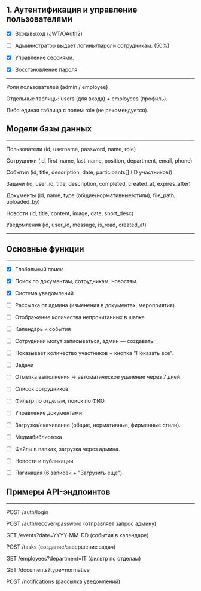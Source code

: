 ## 1. Аутентификация и управление пользователями
- [x] Вход/выход (JWT/OAuth2)

- [ ] Администратор выдает логины/пароли сотрудникам. (50%)

- [x] Управление сессиями.

- [x] Восстановление пароля

--- 
Роли пользователей (admin / employee)

Отдельные таблицы: users (для входа) + employees (профиль).

Либо единая таблица с полем role (не рекомендуется).

## Модели базы данных

--- 
Пользователи (id, username, password, name, role)

Сотрудники (id, first_name, last_name, position, department, email, phone)

События (id, title, description, date, participants[] (ID участников))

Задачи (id, user_id, title, description, completed, created_at, expires_after)

Документы (id, name, type (общие/нормативные/стили), file_path, uploaded_by)

Новости (id, title, content, image, date, short_desc)

Уведомления (id, user_id, message, is_read, created_at)

--- 

## Основные функции

--- 

- [x] Глобальный поиск

- [x] Поиск по документам, сотрудникам, новостям.

- [x] Система уведомлений

- [ ] Рассылка от админа (изменения в документах, мероприятия).

- [ ] Отображение количества непрочитанных в шапке.

- [ ] Календарь и события

- [ ] Сотрудники могут записываться, админ — создавать.

- [ ] Показывает количество участников + кнопка "Показать все".

- [ ] Задачи

- [ ] Отметка выполнения → автоматическое удаление через 7 дней.

- [ ] Список сотрудников

- [ ] Фильтр по отделам, поиск по ФИО.

- [ ] Управление документами

- [ ] Загрузка/скачивание (общие, нормативные, фирменные стили).

- [ ] Медиабиблиотека

- [ ] Файлы в папках, загрузка через админа.

- [ ] Новости и публикации

- [ ] Пагинация (6 записей + "Загрузить еще").

## Примеры API-эндпоинтов

--- 
POST /auth/login

POST /auth/recover-password (отправляет запрос админу)

GET /events?date=YYYY-MM-DD (события в календаре)

POST /tasks (создание/завершение задач)

GET /employees?department=IT (фильтр по отделам)

GET /documents?type=normative

POST /notifications (рассылка уведомлений)
